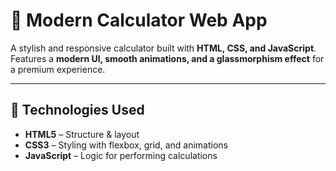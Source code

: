 # 🔢 Modern Calculator Web App  
A stylish and responsive calculator built with **HTML, CSS, and JavaScript**. Features a **modern UI, smooth animations, and a glassmorphism effect** for a premium experience.  
 

---

## 🚀 Technologies Used  
- **HTML5** – Structure & layout  
- **CSS3** – Styling with flexbox, grid, and animations  
- **JavaScript** – Logic for performing calculations  


